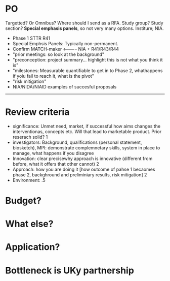 # PO

Targetted? Or Omnibus? Where should I send as a RFA.
Study group? Study section? **Special emphasis panels**, so not very many options. Institure; NIA.

+ Phase 1 STTR R41
+ Special Emphsis Panels: Typically non-permanent. 
+ Confirm MATCH-maker <---- NIA + R41/R43/R44
+ "prior meetings: so look at the background"
+ "preconception:   project summary... highlight this is not what you think it is"
+ "milestones: Measurable quantifiable to get in to Phase 2, whathappens if yoiu fail to reach it, what is the pivot"
+ "risk mitigation"
+ NIA/NIDA/NIAID  examples of succesful proposals

---

# Review criteria

+ significance: Unmet need, market, if successful how aims changes the interventionas, concepts etc. Will that lead to marketable product. Prior reserach solid?  1
+ investigators:  Background, qualifications (personal statement, biosketch), MPI: demonstrate complemnetary skills, system in place to manage, what happens if you disagree
+ Innovation: clear precisewhy approach is innovative (different from before, what it offers that other cannot) 2
+ Approach: how you are doing it [how outcome of pahse 1 becaomes phase 2, backghround and preliminiary results, risk mitigation] 2
+ Environment: .5

# Budget?

# What else?



# Application?



# Bottleneck is UKy partnership


